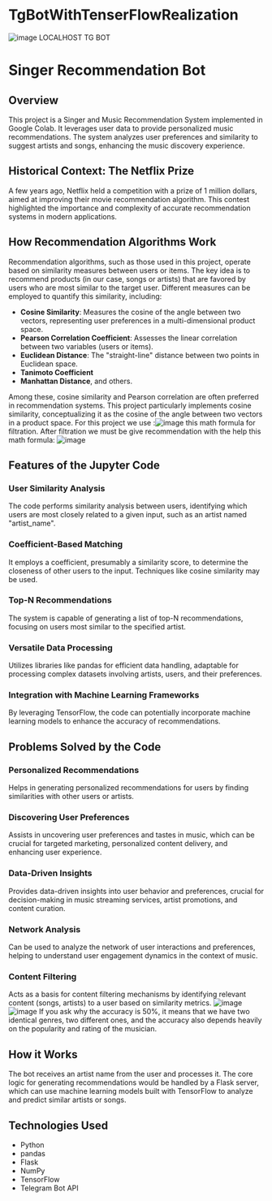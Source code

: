 # TgBotWithTenserFlowRealization
![image](https://github.com/kuromi1kow/TgBotWithTenserFlowRealization/assets/112749419/3e1a640a-d862-4081-b05c-3288763e3845)
LOCALHOST TG BOT
# Singer Recommendation Bot
## Overview
This project is a Singer and Music Recommendation System implemented in Google Colab. It leverages user data to provide personalized music recommendations. The system analyzes user preferences and similarity to suggest artists and songs, enhancing the music discovery experience.
## Historical Context: The Netflix Prize
A few years ago, Netflix held a competition with a prize of 1 million dollars, aimed at improving their movie recommendation algorithm. This contest highlighted the importance and complexity of accurate recommendation systems in modern applications.

## How Recommendation Algorithms Work
Recommendation algorithms, such as those used in this project, operate based on similarity measures between users or items. The key idea is to recommend products (in our case, songs or artists) that are favored by users who are most similar to the target user. Different measures can be employed to quantify this similarity, including:

- **Cosine Similarity**: Measures the cosine of the angle between two vectors, representing user preferences in a multi-dimensional product space.
- **Pearson Correlation Coefficient**: Assesses the linear correlation between two variables (users or items).
- **Euclidean Distance**: The "straight-line" distance between two points in Euclidean space.
- **Tanimoto Coefficient**
- **Manhattan Distance**, and others.

Among these, cosine similarity and Pearson correlation are often preferred in recommendation systems. This project particularly implements cosine similarity, conceptualizing it as the cosine of the angle between two vectors in a product space. For this project we use :![image](https://github.com/kuromi1kow/TgBotWithTenserFlowRealization/assets/112749419/5db60eb5-401e-4252-b3b4-f1b53456b2f9)
this math formula for filtration.
After filtration we must be give recommendation with the help this math formula:
![image](https://github.com/kuromi1kow/TgBotWithTenserFlowRealization/assets/112749419/b6afd81f-6bd7-4b59-87a4-bbb55d0b9b78)

## Features of the Jupyter Code

### User Similarity Analysis
The code performs similarity analysis between users, identifying which users are most closely related to a given input, such as an artist named "artist_name".

### Coefficient-Based Matching
It employs a coefficient, presumably a similarity score, to determine the closeness of other users to the input. Techniques like cosine similarity may be used.

### Top-N Recommendations
The system is capable of generating a list of top-N recommendations, focusing on users most similar to the specified artist.

### Versatile Data Processing
Utilizes libraries like pandas for efficient data handling, adaptable for processing complex datasets involving artists, users, and their preferences.

### Integration with Machine Learning Frameworks
By leveraging TensorFlow, the code can potentially incorporate machine learning models to enhance the accuracy of recommendations.

## Problems Solved by the Code

### Personalized Recommendations
Helps in generating personalized recommendations for users by finding similarities with other users or artists.

### Discovering User Preferences
Assists in uncovering user preferences and tastes in music, which can be crucial for targeted marketing, personalized content delivery, and enhancing user experience.

### Data-Driven Insights
Provides data-driven insights into user behavior and preferences, crucial for decision-making in music streaming services, artist promotions, and content curation.

### Network Analysis
Can be used to analyze the network of user interactions and preferences, helping to understand user engagement dynamics in the context of music.

### Content Filtering
Acts as a basis for content filtering mechanisms by identifying relevant content (songs, artists) to a user based on similarity metrics.
![image](https://github.com/kuromi1kow/TgBotWithTenserFlowRealization/assets/112749419/d7de9d5a-bbfc-440c-bbe8-a9a533434f26)
![image](https://github.com/kuromi1kow/TgBotWithTenserFlowRealization/assets/112749419/57e2e63b-f18f-4252-aeb2-13c19ba3bb0c)
If you ask why the accuracy is 50%, it means that we have two identical genres, two different ones, and the accuracy also depends heavily on the popularity and rating of the musician.
## How it Works
The bot receives an artist name from the user and processes it. The core logic for generating recommendations would be handled by a Flask server, which can use machine learning models built with TensorFlow to analyze and predict similar artists or songs.

## Technologies Used
- Python
- pandas
- Flask
- NumPy
- TensorFlow
- Telegram Bot API

